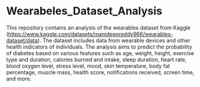 # Wearabeles_Dataset_Analysis
This repository contains an analysis of the wearables dataset from Kaggle (https://www.kaggle.com/datasets/manideepreddy966/wearables-dataset/data). The dataset includes data from wearable devices and other health indicators of individuals. The analysis aims to predict the probability of diabetes based on various features such as age, weight, height, exercise type and duration, calories burned and intake, sleep duration, heart rate, blood oxygen level, stress level, mood, skin temperature, body fat percentage, muscle mass, health score, notifications received, screen time, and more.
